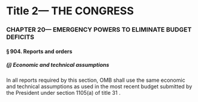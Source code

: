 
# Title 2— THE CONGRESS
### CHAPTER 20— EMERGENCY POWERS TO ELIMINATE BUDGET DEFICITS
#### § 904. Reports and orders
##### (j) Economic and technical assumptions

In all reports required by this section, OMB shall use the same economic and technical assumptions as used in the most recent budget submitted by the President under section 1105(a) of title 31 .
